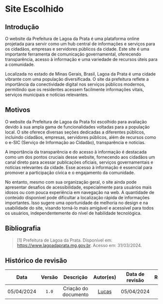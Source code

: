 # Site Escolhido

## Introdução

O website da Prefeitura de Lagoa da Prata é uma plataforma online projetada para servir como um hub central de informações e serviços para os cidadãos, empresas e servidores públicos da cidade. Este site é uma importante ferramenta de comunicação governamental, oferecendo transparência, acesso à informação e uma variedade de recursos úteis para a comunidade.

Localizada no estado de Minas Gerais, Brasil, Lagoa da Prata é uma cidade vibrante com uma população diversificada. O site da prefeitura reflete a importância da conectividade digital nos serviços públicos modernos, permitindo que os residentes acessem facilmente informações vitais, serviços municipais e notícias relevantes.

## Motivos

O website da Prefeitura de Lagoa da Prata foi escolhido para avaliação devido à sua ampla gama de funcionalidades voltadas para a população local. O site oferece diversas seções dedicadas a diferentes públicos, incluindo cidadãos, empresas, servidores públicos, além de recursos como o e-SIC (Serviço de Informação ao Cidadão), transparência e notícias.

A importância da transparência e do acesso à informação é destacada como um dos pontos cruciais desse website, fornecendo aos cidadãos um canal direto para acessar publicações oficiais, serviços governamentais e notícias relevantes da cidade. Esse acesso à informação é essencial para promover a participação cívica e o engajamento da comunidade.

No entanto, mesmo com sua organização geral, o site ainda pode apresentar desafios de acessibilidade, especialmente para usuários mais idosos ou com pouca experiência em navegação na web. A quantidade de conteúdo disponível pode dificultar a localização rápida de informações importantes. Isso sugere uma oportunidade de melhoria no design e na usabilidade do site, visando torná-lo mais amigável e acessível para todos os usuários, independentemente do nível de habilidade tecnológica.
## Bibliografia

> [1] Prefeitura de Lagoa da Prata. Disponível em: https://www.lagoadaprata.mg.gov.br. Acesso em: 31/03/2024. 

## Histórico de revisão

|    Data    | Versão |      Descrição       |               Autor(es)               | Data de revisão |                 Revisor(es)                 |
| :--------: | :----: | :------------------: | :-----------------------------------: | :-------------: | :-----------------------------------------: |
| 05/04/2024 | `1.0`  | Criação do documento | [Lucas](https://github.com/Akaeboshi) |   05/04/2024    | [Pedro Lucas](https://github.com/lucasdray) |
